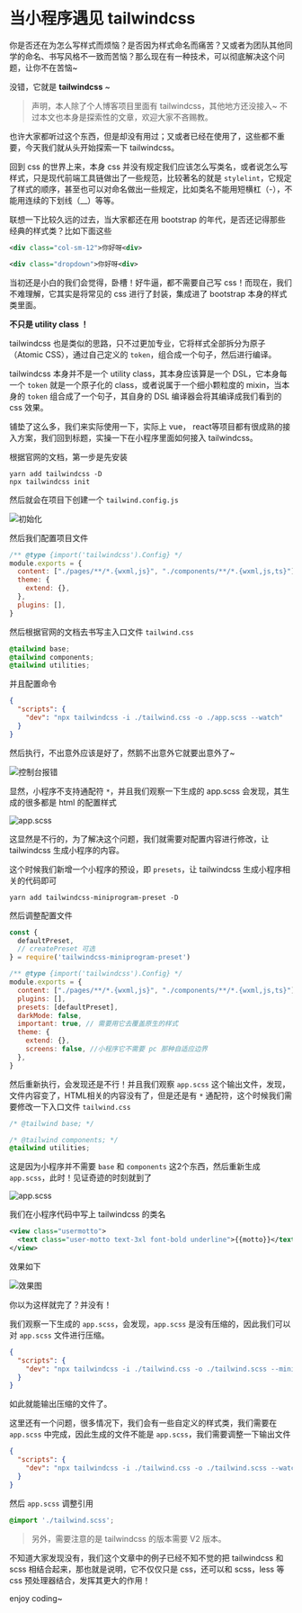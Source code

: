 # 当小程序遇见 tailwindcss

你是否还在为怎么写样式而烦恼？是否因为样式命名而痛苦？又或者为团队其他同学的命名、书写风格不一致而苦恼？那么现在有一种技术，可以彻底解决这个问题，让你不在苦恼~

没错，它就是 **tailwindcss** ~

> 声明，本人除了个人博客项目里面有 tailwindcss，其他地方还没接入~ 不过本文也本身是探索性的文章，欢迎大家不吝赐教。

也许大家都听过这个东西，但是却没有用过；又或者已经在使用了，这些都不重要，今天我们就从头开始探索一下 tailwindcss。

回到 css 的世界上来，本身 css 并没有规定我们应该怎么写类名，或者说怎么写样式，只是现代前端工具链做出了一些规范，比较著名的就是 `stylelint`，它规定了样式的顺序，甚至也可以对命名做出一些规定，比如类名不能用短横杠（-），不能用连续的下划线（__）等等。

联想一下比较久远的过去，当大家都还在用 bootstrap 的年代，是否还记得那些经典的样式类？比如下面这些

```xml
<div class="col-sm-12">你好呀<div>

<div class="dropdown">你好呀<div>
```

当初还是小白的我们会觉得，卧槽！好牛逼，都不需要自己写 css！而现在，我们不难理解，它其实是将常见的 css 进行了封装，集成进了 bootstrap 本身的样式类里面。

**不只是 utility class ！**

tailwindcss 也是类似的思路，只不过更加专业，它将样式全部拆分为原子（Atomic CSS），通过自己定义的 `token`，组合成一个句子，然后进行编译。

tailwindcss 本身并不是一个 utility class，其本身应该算是一个 DSL，它本身每一个 `token` 就是一个原子化的 class，或者说属于一个细小颗粒度的 mixin，当本身的 `token` 组合成了一个句子，其自身的 DSL 编译器会将其编译成我们看到的 css 效果。

铺垫了这么多，我们来实际使用一下，实际上 vue， react等项目都有很成熟的接入方案，我们回到标题，实操一下在小程序里面如何接入 tailwindcss。

根据官网的文档，第一步是先安装

```shell
yarn add tailwindcss -D
npx tailwindcss init
```

然后就会在项目下创建一个 `tailwind.config.js`

![初始化](https://cdn.nlark.com/yuque/0/2023/png/583529/1687313808146-4db7bf76-0dbd-48e8-b08d-52b62f339235.png)

然后我们配置项目文件

```javascript
/** @type {import('tailwindcss').Config} */
module.exports = {
  content: ["./pages/**/*.{wxml,js}", "./components/**/*.{wxml,js,ts}"],
  theme: {
    extend: {},
  },
  plugins: [],
}
```

然后根据官网的文档去书写主入口文件 `tailwind.css`

```css
@tailwind base;
@tailwind components;
@tailwind utilities;
```

并且配置命令

```package.json
{
  "scripts": {
    "dev": "npx tailwindcss -i ./tailwind.css -o ./app.scss --watch"
  }
}
```

然后执行，不出意外应该是好了，然鹅不出意外它就要出意外了~ 

![控制台报错](https://cdn.nlark.com/yuque/0/2023/png/583529/1687317459196-8c63da42-28e2-4167-9ad8-e704c4360560.png?x-oss-process=image%2Fresize%2Cw_1148%2Climit_0)

显然，小程序不支持通配符 `*`，并且我们观察一下生成的 app.scss 会发现，其生成的很多都是 html 的配置样式

![app.scss](https://cdn.nlark.com/yuque/0/2023/png/583529/1687317546469-44053d57-d45d-478b-b4d9-f86b9f3c1b19.png?x-oss-process=image%2Fresize%2Cw_1282%2Climit_0)

这显然是不行的，为了解决这个问题，我们就需要对配置内容进行修改，让 tailwindcss 生成小程序的内容。

这个时候我们新增一个小程序的预设，即 `presets`，让 tailwindcss 生成小程序相关的代码即可

```shell
yarn add tailwindcss-miniprogram-preset -D
```

然后调整配置文件

```javascript
const {
  defaultPreset,
  // createPreset 可选
} = require('tailwindcss-miniprogram-preset')

/** @type {import('tailwindcss').Config} */
module.exports = {
  content: ["./pages/**/*.{wxml,js}", "./components/**/*.{wxml,js,ts}"],
  plugins: [],
  presets: [defaultPreset],
  darkMode: false,
  important: true, // 需要用它去覆盖原生的样式
  theme: {
    extend: {},
    screens: false, //小程序它不需要 pc 那种自适应边界
  },
}
```

然后重新执行，会发现还是不行！并且我们观察 `app.scss` 这个输出文件，发现，文件内容变了，HTML相关的内容没有了，但是还是有 `*` 通配符，这个时候我们需要修改一下入口文件 `tailwind.css`

```css
/* @tailwind base; */

/* @tailwind components; */
@tailwind utilities;
```

这是因为小程序并不需要 `base` 和 `components` 这2个东西，然后重新生成 `app.scss`，此时！见证奇迹的时刻就到了

![app.scss](https://cdn.nlark.com/yuque/0/2023/png/583529/1687318391899-d63956ff-88a7-4920-8986-e4d82fe664b8.png?x-oss-process=image%2Fresize%2Cw_1176%2Climit_0)

我们在小程序代码中写上 tailwindcss 的类名

```xml
<view class="usermotto">
  <text class="user-motto text-3xl font-bold underline">{{motto}}</text>
</view>
```

效果如下

![效果图](https://cdn.nlark.com/yuque/0/2023/png/583529/1687318490542-0126e1a3-9951-416d-b13b-7673debe7aee.png?x-oss-process=image%2Fresize%2Cw_1500%2Climit_0)

你以为这样就完了？并没有！

我们观察一下生成的 `app.scss`，会发现，`app.scss` 是没有压缩的，因此我们可以对 `app.scss` 文件进行压缩。


```json
{
  "scripts": {
    "dev": "npx tailwindcss -i ./tailwind.css -o ./tailwind.scss --minify"
  }
}
```

如此就能输出压缩的文件了。

这里还有一个问题，很多情况下，我们会有一些自定义的样式类，我们需要在 `app.scss` 中完成，因此生成的文件不能是 `app.scss`，我们需要调整一下输出文件

```json
{
  "scripts": {
    "dev": "npx tailwindcss -i ./tailwind.css -o ./tailwind.scss --watch"
  }
}
```

然后 `app.scss` 调整引用

```scss
@import './tailwind.scss';
```

> 另外，需要注意的是 tailwindcss 的版本需要 V2 版本。

不知道大家发现没有，我们这个文章中的例子已经不知不觉的把 tailwindcss 和 scss 相结合起来，那也就是说明，它不仅仅只是 css，还可以和 scss，less 等 css 预处理器结合，发挥其更大的作用！

enjoy coding~